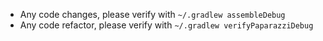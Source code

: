 * Any code changes, please verify with `~/.gradlew assembleDebug`
* Any code refactor, please verify with `~/.gradlew verifyPaparazziDebug`
